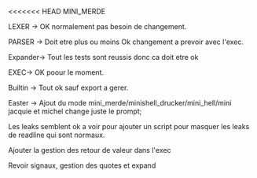 <<<<<<< HEAD
MINI_MERDE

LEXER -> OK normalement pas besoin de changement.

PARSER -> Doit etre plus ou moins Ok changement a prevoir avec l'exec.

Expander-> Tout les tests sont reussis donc ca doit etre ok

EXEC-> OK poour le moment.

Builtin -> Tout ok sauf export a gerer.

Easter -> Ajout du mode mini_merde/minishell_drucker/mini_hell/mini jacquie et michel change juste le prompt;

Les leaks semblent ok a voir pour ajouter un script pour masquer les leaks de readline qui sont normaux.

Ajouter la gestion des retour de valeur dans l'exec

Revoir signaux, gestion des quotes et expand

